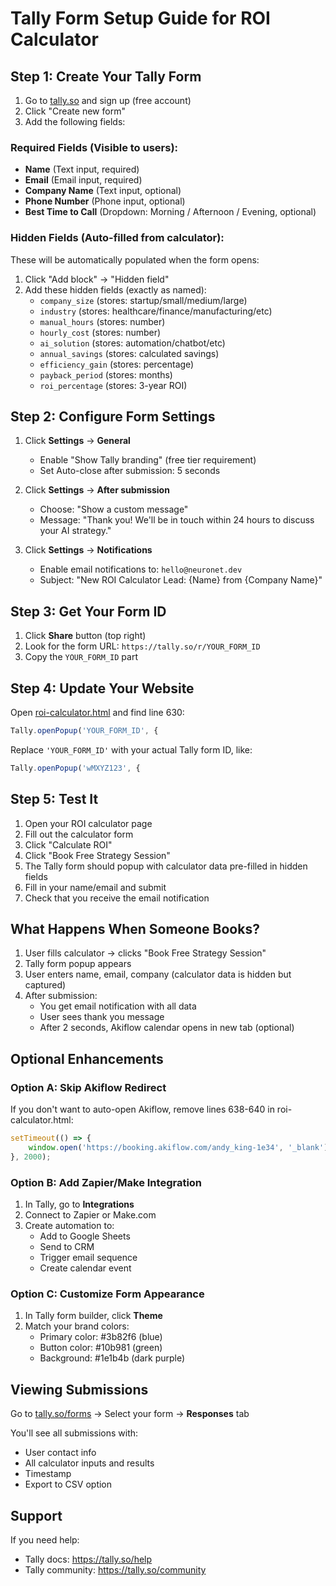 # Tally Form Setup Guide for ROI Calculator

## Step 1: Create Your Tally Form

1. Go to [tally.so](https://tally.so) and sign up (free account)
2. Click "Create new form"
3. Add the following fields:

### Required Fields (Visible to users):
- **Name** (Text input, required)
- **Email** (Email input, required)
- **Company Name** (Text input, optional)
- **Phone Number** (Phone input, optional)
- **Best Time to Call** (Dropdown: Morning / Afternoon / Evening, optional)

### Hidden Fields (Auto-filled from calculator):
These will be automatically populated when the form opens:

1. Click "Add block" → "Hidden field"
2. Add these hidden fields (exactly as named):
   - `company_size` (stores: startup/small/medium/large)
   - `industry` (stores: healthcare/finance/manufacturing/etc)
   - `manual_hours` (stores: number)
   - `hourly_cost` (stores: number)
   - `ai_solution` (stores: automation/chatbot/etc)
   - `annual_savings` (stores: calculated savings)
   - `efficiency_gain` (stores: percentage)
   - `payback_period` (stores: months)
   - `roi_percentage` (stores: 3-year ROI)

## Step 2: Configure Form Settings

1. Click **Settings** → **General**
   - Enable "Show Tally branding" (free tier requirement)
   - Set Auto-close after submission: 5 seconds

2. Click **Settings** → **After submission**
   - Choose: "Show a custom message"
   - Message: "Thank you! We'll be in touch within 24 hours to discuss your AI strategy."

3. Click **Settings** → **Notifications**
   - Enable email notifications to: `hello@neuronet.dev`
   - Subject: "New ROI Calculator Lead: {Name} from {Company Name}"

## Step 3: Get Your Form ID

1. Click **Share** button (top right)
2. Look for the form URL: `https://tally.so/r/YOUR_FORM_ID`
3. Copy the `YOUR_FORM_ID` part

## Step 4: Update Your Website

Open [roi-calculator.html](roi-calculator.html) and find line 630:

```javascript
Tally.openPopup('YOUR_FORM_ID', {
```

Replace `'YOUR_FORM_ID'` with your actual Tally form ID, like:

```javascript
Tally.openPopup('wMXYZ123', {
```

## Step 5: Test It

1. Open your ROI calculator page
2. Fill out the calculator form
3. Click "Calculate ROI"
4. Click "Book Free Strategy Session"
5. The Tally form should popup with calculator data pre-filled in hidden fields
6. Fill in your name/email and submit
7. Check that you receive the email notification

## What Happens When Someone Books?

1. User fills calculator → clicks "Book Free Strategy Session"
2. Tally form popup appears
3. User enters name, email, company (calculator data is hidden but captured)
4. After submission:
   - You get email notification with all data
   - User sees thank you message
   - After 2 seconds, Akiflow calendar opens in new tab (optional)

## Optional Enhancements

### Option A: Skip Akiflow Redirect
If you don't want to auto-open Akiflow, remove lines 638-640 in roi-calculator.html:

```javascript
setTimeout(() => {
    window.open('https://booking.akiflow.com/andy_king-1e34', '_blank');
}, 2000);
```

### Option B: Add Zapier/Make Integration
1. In Tally, go to **Integrations**
2. Connect to Zapier or Make.com
3. Create automation to:
   - Add to Google Sheets
   - Send to CRM
   - Trigger email sequence
   - Create calendar event

### Option C: Customize Form Appearance
1. In Tally form builder, click **Theme**
2. Match your brand colors:
   - Primary color: #3b82f6 (blue)
   - Button color: #10b981 (green)
   - Background: #1e1b4b (dark purple)

## Viewing Submissions

Go to [tally.so/forms](https://tally.so/forms) → Select your form → **Responses** tab

You'll see all submissions with:
- User contact info
- All calculator inputs and results
- Timestamp
- Export to CSV option

## Support

If you need help:
- Tally docs: https://tally.so/help
- Tally community: https://tally.so/community
